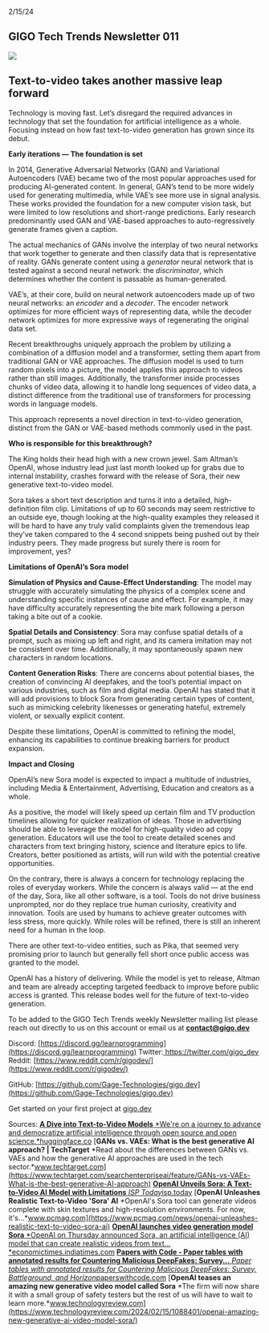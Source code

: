 2/15/24
## **GIGO Tech Trends Newsletter 011**

![](https://cdn-images-1.medium.com/max/3052/1*CAz948ypFNhmHV-k1pxJag.png)

## Text-to-video takes another massive leap forward

Technology is moving fast. Let’s disregard the required advances in technology that set the foundation for artificial intelligence as a whole. Focusing instead on how fast text-to-video generation has grown since its debut.

**Early iterations — The foundation is set**

In 2014, Generative Adversarial Networks (GAN) and Variational Autoencoders (VAE) became two of the most popular approaches used for producing AI-generated content. In general, GAN’s tend to be more widely used for generating multimedia, while VAE’s see more use in signal analysis. These works provided the foundation for a new computer vision task, but were limited to low resolutions and short-range predictions. Early research predominantly used GAN and VAE-based approaches to auto-regressively generate frames given a caption.

The actual mechanics of GANs involve the interplay of two neural networks that work together to generate and then classify data that is representative of reality. GANs generate content using a *generator* neural network that is tested against a second neural network: the *discriminator*, which determines whether the content is passable as human-generated.

VAE’s, at their core, build on neural network autoencoders made up of two neural networks: an *encoder* and a *decoder*. The encoder network optimizes for more efficient ways of representing data, while the decoder network optimizes for more expressive ways of regenerating the original data set.

Recent breakthroughs uniquely approach the problem by utilizing a combination of a diffusion model and a transformer, setting them apart from traditional GAN or VAE approaches. The diffusion model is used to turn random pixels into a picture, the model applies this approach to videos rather than still images. Additionally, the transformer inside processes chunks of video data, allowing it to handle long sequences of video data, a distinct difference from the traditional use of transformers for processing words in language models.

This approach represents a novel direction in text-to-video generation, distinct from the GAN or VAE-based methods commonly used in the past.

**Who is responsible for this breakthrough?**

The King holds their head high with a new crown jewel. Sam Altman’s OpenAI, whose industry lead just last month looked up for grabs due to internal instability, crashes forward with the release of Sora, their new generative text-to-video model.

Sora takes a short text description and turns it into a detailed, high-definition film clip. Limitations of up to 60 seconds may seem restrictive to an outside eye, though looking at the high-quality examples they released it will be hard to have any truly valid complaints given the tremendous leap they’ve taken compared to the 4 second snippets being pushed out by their industry peers. They made progress but surely there is room for improvement, yes?

**Limitations of OpenAI’s Sora model**

**Simulation of Physics and Cause-Effect Understanding**: The model may struggle with accurately simulating the physics of a complex scene and understanding specific instances of cause and effect. For example, it may have difficulty accurately representing the bite mark following a person taking a bite out of a cookie.

**Spatial Details and Consistency**: Sora may confuse spatial details of a prompt, such as mixing up left and right, and its camera imitation may not be consistent over time. Additionally, it may spontaneously spawn new characters in random locations.

**Content Generation Risks**: There are concerns about potential biases, the creation of convincing AI deepfakes, and the tool’s potential impact on various industries, such as film and digital media. OpenAI has stated that it will add provisions to block Sora from generating certain types of content, such as mimicking celebrity likenesses or generating hateful, extremely violent, or sexually explicit content.

Despite these limitations, OpenAI is committed to refining the model, enhancing its capabilities to continue breaking barriers for product expansion.

**Impact and Closing**

OpenAI’s new Sora model is expected to impact a multitude of industries, including Media & Entertainment, Advertising, Education and creators as a whole.

As a positive, the model will likely speed up certain film and TV production timelines allowing for quicker realization of ideas. Those in advertising should be able to leverage the model for high-quality video ad copy generation. Educators will use the tool to create detailed scenes and characters from text bringing history, science and literature epics to life. Creators, better positioned as artists, will run wild with the potential creative opportunities.

On the contrary, there is always a concern for technology replacing the roles of everyday workers. While the concern is always valid — at the end of the day, Sora, like all other software, is a tool. Tools do not drive business unprompted, nor do they replace true human curiosity, creativity and innovation. Tools are used by humans to achieve greater outcomes with less stress, more quickly. While roles will be refined, there is still an inherent need for a human in the loop.

There are other text-to-video entities, such as Pika, that seemed very promising prior to launch but generally fell short once public access was granted to the model.

OpenAI has a history of delivering. While the model is yet to release, Altman and team are already accepting targeted feedback to improve before public access is granted. This release bodes well for the future of text-to-video generation.

To be added to the GIGO Tech Trends weekly Newsletter mailing list please reach out directly to us on this account or email us at **contact@gigo.dev**

Discord: [https://discord.gg/learnprogramming](https://discord.gg/learnprogramming)
Twitter:[ https://twitter.com/gigo_dev
](https://twitter.com/gigo_dev)Reddit: [https://www.reddit.com/r/gigodev/](https://www.reddit.com/r/gigodev/)

GitHub: [https://github.com/Gage-Technologies/gigo.dev](https://github.com/Gage-Technologies/gigo.dev)

Get started on your first project at [gigo.dev](http://gigo.dev)

Sources:
[**A Dive into Text-to-Video Models**
*We're on a journey to advance and democratize artificial intelligence through open source and open science.*huggingface.co](https://huggingface.co/blog/text-to-video)
[**GANs vs. VAEs: What is the best generative AI approach? | TechTarget**
*Read about the differences between GANs vs. VAEs and how the generative AI approaches are used in the tech sector.*www.techtarget.com](https://www.techtarget.com/searchenterpriseai/feature/GANs-vs-VAEs-What-is-the-best-generative-AI-approach)
[**OpenAI Unveils Sora: A Text-to-Video AI Model with Limitations**
*ISP Today*isp.today](https://isp.today/openai-unveils-sora-a-text-to-video-ai-model-with-limitations/)
[**OpenAI Unleashes Realistic Text-to-Video 'Sora' AI**
*OpenAI's Sora tool can generate videos complete with skin textures and high-resolution environments. For now, it's…*www.pcmag.com](https://www.pcmag.com/news/openai-unleashes-realistic-text-to-video-sora-ai)
[**OpenAI launches video generation model Sora**
*OpenAI on Thursday announced Sora, an artificial intelligence (AI) model that can create realistic videos from text…*economictimes.indiatimes.com](https://economictimes.indiatimes.com/tech/technology/openai-launches-video-generation-model-sora/articleshow/107732569.cms)
[**Papers with Code - Paper tables with annotated results for Countering Malicious DeepFakes: Survey…**
*Paper tables with annotated results for Countering Malicious DeepFakes: Survey, Battleground, and Horizon*paperswithcode.com](https://paperswithcode.com/paper/countering-malicious-deepfakes-survey/review/)
[**OpenAI teases an amazing new generative video model called Sora**
*The firm will now share it with a small group of safety testers but the rest of us will have to wait to learn more.*www.technologyreview.com](https://www.technologyreview.com/2024/02/15/1088401/openai-amazing-new-generative-ai-video-model-sora/)
